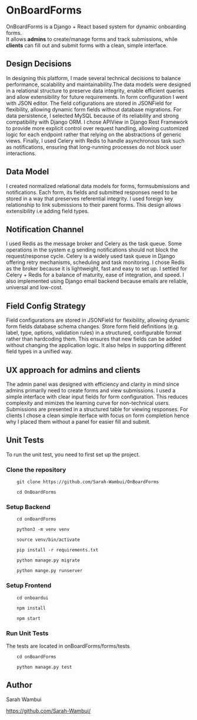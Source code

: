 # OnBoardForms

OnBoardForms is a Django + React based system for dynamic onboarding forms.  
It allows **admins** to create/manage forms and track submissions, while **clients** can fill out and submit forms with a clean, simple interface.   

## Design Decisions

In designing this platform, I made several technical decisions to balance performance, scalability and maintainability.The data models were designed in a relational structure to preserve data integrity, enable efficient queries and allow extensibility for future requirements. In form configuration I went with JSON editor. The field cofigurations are stored in JSONField for flexibility, allowing dynamic form fields without database migrations. For data persistence, I selected MySQL because of its reliability and strong compatibility with Django ORM. I chose APIView in Django Rest Framework to provide more explicit control over request handling, allowing customized logic for each endpoint rather that relying on the abstractions of generic views. Finally, I used Celery with Redis to handle asynchronous task such as notifications, ensuring that long-running processes do not block user interactions.

## Data Model

I created normalized relational data models for forms, formsubmissions and notifications. Each form, its fields and submitted responses need to be stored in a way that preserves referential integrity. I used foreign key relationship to link submissions to their parent forms. This design allows extensibility i.e adding field types.

## Notification Channel

I used Redis as the message broker and Celery as the task queue. Some operations in the system e.g sending notifications should not block the request/response cycle. Celery is a widely used task queue in Django offering retry mechanisms, scheduling and task monitoring. I chose Redis as the broker because it is lightweight, fast and easy to set up. I settled for Celery + Redis for a balance of maturity, ease of integration, and speed. I also implemented using Django email backend because emails are reliable, universal and low-cost.

## Field Config Strategy

Field configurations are stored in JSONField for flexibility, allowing dynamic form fields database schema changes. Store form field definitions (e.g. label, type, options, validation rules) in a structured, configurable format rather than hardcoding them. This ensures that new fields can be added without changing the application logic. It also helps in supporting different field types in a unified way. 

## UX approach for admins and clients

The admin panel was designed with efficiency and clarity in mind since admins primarily need to create forms and view submissions. I used a simple interface with clear input fields for form configuration. This reduces complexity and mimizes the learning curve for non-technical users. Submissions are presented in a structured table for viewing responses. For clients I chose a clean simple iterface with focus on form completion hence why I placed them without a panel for easier fill and submit.

## Unit Tests

To run the unit test, you need to first set up the project.

### Clone the repository

        git clone https://github.com/Sarah-Wambui/OnBoardForms

        cd OnBoardForms

### Setup Backend
        cd onBoardForms

        python3 -m venv venv

        source venv/bin/activate

        pip install -r requirements.txt

        python manage.py migrate

        python mange.py runserver

### Setup Frontend
        cd onboardui

        npm install

        npm start

### Run Unit Tests

The tests are located in onBoardForms/forms/tests

        cd onBoardForms

        python manage.py test

## Author

Sarah Wambui

https://github.com/Sarah-Wambui/

